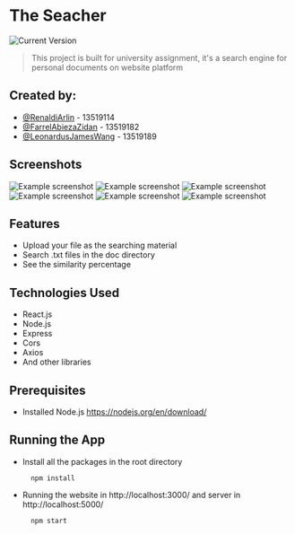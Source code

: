 # The Seacher
![Current Version](https://img.shields.io/badge/version-v1.0.0-blue)
> This project is built for university assignment, it's a search engine for personal documents on website platform

## Created by:
* [@RenaldiArlin](https://github.com/PLBU/) - 13519114
* [@FarrelAbiezaZidan](https://github.com/FarraArbitera) - 13519182
* [@LeonardusJamesWang](https://github.com/jamesclaws) - 13519189

## Screenshots
![Example screenshot](.src//images/ss-1.png)
![Example screenshot](.src//images/ss-2.png)
![Example screenshot](.src//images/ss-3.png)
![Example screenshot](.src//images/ss-4.png)
![Example screenshot](.src//images/ss-5.png)
![Example screenshot](.src//images/ss-6.png)

## Features
* Upload your file as the searching material
* Search .txt files in the doc directory
* See the similarity percentage

## Technologies Used
* React.js
* Node.js
* Express
* Cors
* Axios
* And other libraries

## Prerequisites
* Installed Node.js https://nodejs.org/en/download/

## Running the App
* Install all the packages in the root directory
  ```
    npm install
  ```
* Running the website in http://localhost:3000/ and server in http://localhost:5000/
  ```
    npm start
  ```
